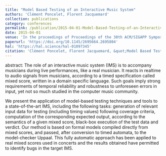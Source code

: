```yaml
---
title: "Model Based Testing of an Interactive Music System"
authors: 'Clément Poncelet, Florent Jacquemard'
collection: publications
category: conferences
permalink: /publication/2015-04-01-Model-Based-Testing-of-an-Interactive-Music-System
date: 2015-04-01
venue: 'In the proceedings of Proceedings of the 30th ACM/SIGAPP Symposium On Applied Computing (ACM SAC)'
paperurl: 'https://doi.org/10.1145/2695664.2695804'
hal: 'https://hal.science/hal-01097345'
citation: 'Clément Poncelet, Florent Jacquemard, &quot;Model Based Testing of an Interactive Music System&quot; In the proceedings of Proceedings of the 30th ACM/SIGAPP Symposium On Applied Computing (ACM SAC), 2015.'
---
```


abstract: 
The role of an interactive music system (IMS) is to accompany musicians during live performances, like a real musician. It reacts in realtime to audio signals from musicians, according to a timed specification called mixed score, written in a domain specific language. Such goals imply strong requirements of temporal reliability and robustness to unforeseen errors in input, yet not so much studied in the computer music community.

We present the application of model-based testing techniques and tools to a state-of-the-art IMS, including the following tasks: generation of relevant input data for testing (including timing values) following coverage criteria, computation of the corresponding expected output, according to the semantics of a given mixed score, black-box execution of the test data and verdict. Our method is based on formal models compiled directly from mixed scores, and passed, after conversion to timed automata, to the model-checker Uppaal. This fully automatic approach has been applied to real mixed scores used in concerts and the results obtained have permitted to identify bugs in the target IMS.